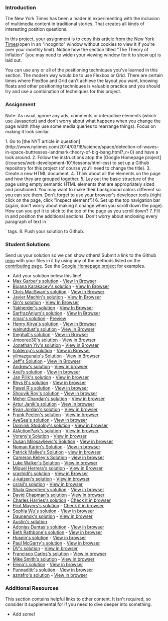 ### Introduction

The New York Times has been a leader in experimenting with the inclusion of multimedia content in traditional stories.  That creates all kinds of interesting position questions.

In this project, your assignment is to copy [this article from the New York Times](http://www.nytimes.com/2014/03/18/science/space/detection-of-waves-in-space-buttresses-landmark-theory-of-big-bang.html?_r=0)(open in an "incognito" window without cookies to view it if you're over your monthly limit).  Notice how the section titled "The Theory of Inflation" (you may need to widen your viewing window for it to show up) is laid out.

You can use any or all of the positioning techniques you've learned in this section. The modern way would be to use Flexbox or Grid. There are certain times where FlexBox and Grid can't achieve the layout you want, knowing floats and other positioning techniques is valuable practice and you should try and use a combination of techniques for this project.

### Assignment
Note: As usual, ignore any ads, comments or interactive elements (which use Javascript) and don't worry about what happens when you change the page width (they use some media queries to rearrange things).  Focus on making it look similar.

<div class="lesson-content__panel" markdown="1">
1. Go to [the NYT article in question](http://www.nytimes.com/2014/03/18/science/space/detection-of-waves-in-space-buttresses-landmark-theory-of-big-bang.html?_r=0) and have a look around.
2. Follow the instructions atop the [Google Homepage project](/courses/web-development-101/lessons/html-css) to set up a Github repository for this project (of course you'll need to change the title).
3. Create a new HTML document.
4. Think about all the elements on the page and how they are grouped together.
5. Lay out the basic structure of the page using empty semantic HTML elements that are appropriately sized and positioned.  You may want to make their background colors different so you can see them.  Don't forget to use your browser's developer tools (right click on the page, click "inspect element")!
6. Set up the top navigation bar (again, don't worry about making it change when you scroll down the page).  How can you get it to stick to the top of the page as you scroll down?
7. Fill in and position the additional sections.  Don't worry about enclosing every paragraph of text in `<p>` tags.
8. Push your solution to Github.
</div>

### Student Solutions
Send us your solution so we can show others! Submit a link to the Github [repo](https://github.com/TheOdinProject/curriculum/blob/master/html_css/project_positioning.md) with your files in it by using any of the methods listed on the [contributing page](http://github.com/TheOdinProject/curriculum/blob/master/contributing.md).  See the [Google Homepage project](/courses/web-development-101/lessons/html-css) for examples.

* Add your solution below this line!
* [Max Garber's solution](https://github.com/bubblebooy/Odin-HTML5andCSS3) - [View In Browser](https://bubblebooy.github.io/Odin-HTML5andCSS3/detection-of-waves-in-space-buttresses-landmark-theory-of-big-bang.html)
* [Bojana Karakacev's solution](https://github.com/bojana12/positions-and-floats-css) - [View In Browser](https://bojana12.github.io/positions-and-floats-css/)
* [Chris MacSwan's solution](https://github.com/cmacswan07/nyt-article) - [View In Browser](https://cmacswan07.github.io/nyt-article/index.html)
* [Javier Machin's solution](https://github.com/Javier-Machin/NYT-article) - [View In Browser](https://javier-machin.github.io/NYT-article/)
* [Qin's solution](https://github.com/hyathynth/NYT_article) - [View In Browser](https://hyathynth.github.io/NYT_article/)
* [Yakherder's solution](https://github.com/yakherder614/NYT-clone) - [View In Browser](https://yakherder614.github.io/NYT-clone/)
* [SarfrazAnjum's solution](https://github.com/SarfrazAnjum/TOP_Positioning-and-Floating-Elements) - [View In Browser](https://sarfrazanjum.github.io/TOP_Positioning-and-Floating-Elements/)
* [nmac's solution](https://github.com/nmacawile/new-york-times-layout) - [Preview](https://htmlpreview.github.io/?https://github.com/nmacawile/new-york-times-layout/blob/master/index.html)
* [Henry Kirya's solution](https://github.com/harrika/nyt) - [View in Browser](https://harrika.github.io/nyt/)
* [walnutdust's solution](https://github.com/walnutdust/new-york-times) - [View in Browser](https://walnutdust.github.io/new-york-times/)
* [theghall's solution](https://github.com/theghall/odin-nyt) - [View in Browser](https://theghall.github.io/odin-nyt/)
* [Jmooree30's solution](https://github.com/jmooree30/new-york-times) - [View in Browser](https://jmooree30.github.io/new-york-times/)
* [Jonathan Yiv's solution](https://github.com/JonathanYiv/nytimes-article-page) - [View in Browser](https://jonathanyiv.github.io/nytimes-article-page/)
* [holdercp's solution](https://github.com/holdercp/nyt-layout) - [View in Browser](https://holdercp.github.io/nyt-layout/)
* [yilmazgunalp's Solution](https://github.com/yilmazgunalp/nyt) - [View in Browser](https://yilmazgunalp.github.io/nyt/)
* [Jeff's Solution](https://github.com/jmbothe/nyt-article) - [View in Browser](https://jmbothe.github.io/nyt-article/)
* [Andrew's solution](https://github.com/andrewr224/ny_times) - [View in browser](https://andrewr224.github.io/ny_times/)
* [Axel’s solution](https://github.com/afuh/new-york-times) - [View in browser](https://afuh.github.io/new-york-times/)
* [Jan Pilik's solution](https://github.com/Vjii/new_york_times_project) - [View in browser](https://vjii.github.io/new_york_times_project/)
* [Rhys B's solution](https://github.com/105ron/nyt-article) - [View in browser](https://105ron.github.io/nyt-article/)
* [Pawel R's solution](https://github.com/PawelRokosz/PositioningElements) - [View in browser](https://htmlpreview.github.io/?https://github.com/PawelRokosz/PositioningElements/blob/master/index.html)
* [Shouvik Roy's solution](https://github.com/royshouvik/newyorktimes) - [View in browser](http://htmlpreview.github.io/?https://github.com/royshouvik/newyorktimes/blob/master/index.html)
* [Meher Chandan's solution](https://github.com/meherchandan/NewYorkTimes) - [View in browser](http://htmlpreview.github.io/?https://github.com/meherchandan/NewYorkTimes/blob/master/index.html)
* [Artur Janik's solution](https://github.com/ArturJanik/ProjectNYT) - [View in browser](http://htmlpreview.github.io/?https://github.com/ArturJanik/ProjectNYT/blob/master/index2.html)
* [Ryan Jordan's solution](https://github.com/krjordan/odin-project/tree/master/nyt-project) - [View in browser](http://htmlpreview.github.io/?https://github.com/krjordan/odin-project/tree/master/nyt-project/index.html)
* [Frank Peelen's solution](https://github.com/FrankPeelen/New-York-Times-CSS) - [View in browser](https://rawgit.com/FrankPeelen/New-York-Times-CSS/master/detection-of-waves-in-space-buttresses-landmark-theory-of-big-bang.html)
* [AyeSea's solution](https://github.com/AyeSea/nytimes-css) - [View in browser](https://htmlpreview.github.io/?https://github.com/AyeSea/nytimes-css/blob/master/index.html)
* [Dominik Stodolny's solution](https://github.com/dstodolny/nyt-article) - [View in browser](https://htmlpreview.github.io/?https://github.com/dstodolny/nyt-article/blob/master/index.html)
* [AtActionPark's solution](https://github.com/AtActionPark/odin_positioning_and_floating_elements) - [View in browser](https://htmlpreview.github.io/?https://github.com/AtActionPark/odin_positioning_and_floating_elements/blob/master/main.html)
* [Voreny's Solution](https://github.com/Gelio/nyt-news-layout) - [View in browser](http://gelio.github.io/nyt-news-layout/)
* [Dusan Milosavljevic's Solution](https://github.com/dusanmilosavljevic1624/Project-Positioning-Elements-) - [View in browser](http://dusanmilosavljevic1624.github.io/Project-Positioning-Elements-/)
* [Noman Karim's Solution](https://github.com/nomankarim/newyorktimes) - [View in browser](http://htmlpreview.github.io/?https://github.com/nomankarim/newyorktimes/blob/master/index.html)
* [Patrick Mallee's Solution](https://github.com/patmallee/nytimes) - [view in browser](http://htmlpreview.github.io/?https://github.com/patmallee/nytimes/blob/master/index.html)
* [Cameron Kelley's Solution](https://github.com/cameronjkelley/the_odin_project/tree/master/html5_css3/ny-times) - [view in browser](https://htmlpreview.github.io/?https://github.com/cameronjkelley/the_odin_project/blob/master/html5_css3/ny-times/index.html)
* [Luke Walker's Solution](https://github.com/ubershibs/odin-html-css/tree/master/nytimes) - [View in browser](https://htmlpreview.github.io/?https://github.com/ubershibs/odin-html-css/blob/master/nytimes/index.html)
* [Miguel Herrera's solution](https://github.com/migueloherrera/nytimes) - [View in Browser](http://htmlpreview.github.io/?https://github.com/migueloherrera/nytimes/blob/master/index.html)
* [srashidi's solution](https://github.com/srashidi/The_Odin_Project/tree/master/HTML5%20and%20CSS3/Positioning_Elements/nyt-article) - [View in Browser](http://htmlpreview.github.io/?https://github.com/srashidi/The_Odin_Project/blob/master/HTML5%20and%20CSS3/Positioning_Elements/nyt-article/article.html)
* [J-kaizen's solution](https://github.com/J-kaizen/TheOdinProject/tree/master/HTML_CSS/positioning_elements) - [View in browser](http://htmlpreview.github.io/?https://github.com/J-kaizen/TheOdinProject/blob/master/HTML_CSS/positioning_elements/index.html)
* [csrail's solution](https://github.com/csrail/nytimes-mock) - [View in browser](https://rawgit.com/csrail/nytimes-mock/master/article.html)
* [Shala Qweghen's solution](https://github.com/ShalaQweghen/nyt-clone) - [View in browser](https://rawgit.com/ShalaQweghen/nyt-clone/master/index.html)
* [David Chapman's solution](https://github.com/davidchappy/odin_training_projects/tree/master/html-positioning-elements) - [View in browser](https://davidchappy.github.io/ny-times-html/)
* [Charles Harries's solution](https://github.com/charlesharries/new_york_times) - [Check it in browser](https://htmlpreview.github.io/?https://github.com/charlesharries/new_york_times/blob/master/index.html)
* [Flint Mayers's solution](https://github.com/FlintMayers/The_New_York_Times_project) - [Check it in browser](https://flintmayers.github.io/The_New_York_Times_project/)
* [Sophia Wu's solution](https://github.com/SophiaLWu) - [View in browser](https://sophialwu.github.io/NY-times-article-clone/)
* [Daunenok's solution](https://github.com/daunenok/new-york) - [View in browser](https://daunenok.github.io/new-york/)
* [Austin's solution](https://github.com/CouchofTomato/ny-times-clone)
* [Adonias Dantas's solution](https://github.com/adoniasdantas/ny-article) - [View in browser](https://adoniasdantas.github.io/ny-article/)
* [Beth Rathbone's solution](https://github.com/bethrath/ny-times-article) - [View in browser](http://htmlpreview.github.io/?https://github.com/bethrath/ny-times-article/blob/master/index.html)
* [Husein's solution](https://github.com/hosghf/new-york-times-articl-html-css) - [View in browser](https://htmlpreview.github.io/?https://github.com/hosghf/new-york-times-articl-html-css/blob/master/index.html)
* [Paul McGarry's solution](https://github.com/thiswillhavetodo/nyt-article) - [View in browser](https://thiswillhavetodo.github.io/nyt-article/)
* [DV's solution](https://github.com/dvislearning/odin-nyt-article) - [View in browser](http://htmlpreview.github.io/?https://github.com/dvislearning/odin-nyt-article/blob/master/detection-of-waves-in-space-buttresses-landmark-theory-of-big-bang.html)
* [Francisco Carlos's solution](https://github.com/fcarlosdev/the_odin_project/tree/master/nyt-project) - [View in browser](http://htmlpreview.github.io/?https://github.com/fcarlosdev/the_odin_project/blob/master/nyt-project/index.html)
* [Mike Smith's solution](https://github.com/MikeSS281986/New-York-Times-Snippet) - [View in browser](https://mikess281986.github.io/New-York-Times-Snippet/)
* [Elena's solution](https://github.com/elena-sam/nytimes-clone) - [View in browser](elena-sam.github.io/nytimes-clone)
* [Punnadittr's solution](https://github.com/punnadittr/nyt-article) - [View in browser](https://punnadittr.github.io/nyt-article/)
* [aznafro's solution](https://github.com/aznafro/nytarticle) - [View in browser](https://aznafro.github.io/nytarticle/)

### Additional Resources
This section contains helpful links to other content. It isn't required, so consider it supplemental for if you need to dive deeper into something.

* Add some!
